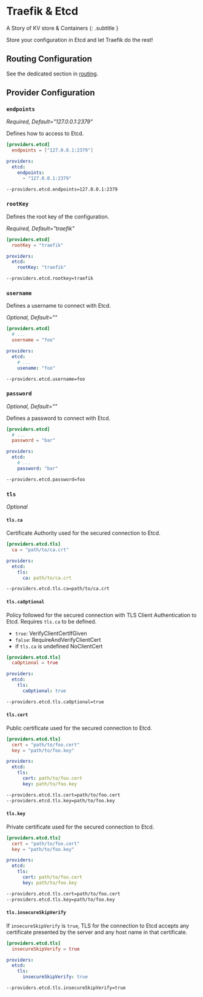 # Traefik & Etcd

A Story of KV store & Containers
{: .subtitle }

Store your configuration in Etcd and let Traefik do the rest!

## Routing Configuration

See the dedicated section in [routing](../routing/providers/kv.md).

## Provider Configuration

### `endpoints`

_Required, Default="127.0.0.1:2379"_

Defines how to access to Etcd.

```toml tab="File (TOML)"
[providers.etcd]
  endpoints = ["127.0.0.1:2379"]
```

```yaml tab="File (YAML)"
providers:
  etcd:
    endpoints:
      - "127.0.0.1:2379"
```

```bash tab="CLI"
--providers.etcd.endpoints=127.0.0.1:2379
```

### `rootKey`

Defines the root key of the configuration.

_Required, Default="traefik"_

```toml tab="File (TOML)"
[providers.etcd]
  rootKey = "traefik"
```

```yaml tab="File (YAML)"
providers:
  etcd:
    rootKey: "traefik"
```

```bash tab="CLI"
--providers.etcd.rootkey=traefik
```

### `username`

Defines a username to connect with Etcd.

_Optional, Default=""_

```toml tab="File (TOML)"
[providers.etcd]
  # ...
  username = "foo"
```

```yaml tab="File (YAML)"
providers:
  etcd:
    # ...
    usename: "foo"
```

```bash tab="CLI"
--providers.etcd.username=foo
```

### `password`

_Optional, Default=""_

Defines a password to connect with Etcd.

```toml tab="File (TOML)"
[providers.etcd]
  # ...
  password = "bar"
```

```yaml tab="File (YAML)"
providers:
  etcd:
    # ...
    password: "bar"
```

```bash tab="CLI"
--providers.etcd.password=foo
```

### `tls`

_Optional_

#### `tls.ca`

Certificate Authority used for the secured connection to Etcd.

```toml tab="File (TOML)"
[providers.etcd.tls]
  ca = "path/to/ca.crt"
```

```yaml tab="File (YAML)"
providers:
  etcd:
    tls:
      ca: path/to/ca.crt
```

```bash tab="CLI"
--providers.etcd.tls.ca=path/to/ca.crt
```

#### `tls.caOptional`

Policy followed for the secured connection with TLS Client Authentication to Etcd.
Requires `tls.ca` to be defined.

- `true`: VerifyClientCertIfGiven
- `false`: RequireAndVerifyClientCert
- if `tls.ca` is undefined NoClientCert

```toml tab="File (TOML)"
[providers.etcd.tls]
  caOptional = true
```

```yaml tab="File (YAML)"
providers:
  etcd:
    tls:
      caOptional: true
```

```bash tab="CLI"
--providers.etcd.tls.caOptional=true
```

#### `tls.cert`

Public certificate used for the secured connection to Etcd.

```toml tab="File (TOML)"
[providers.etcd.tls]
  cert = "path/to/foo.cert"
  key = "path/to/foo.key"
```

```yaml tab="File (YAML)"
providers:
  etcd:
    tls:
      cert: path/to/foo.cert
      key: path/to/foo.key
```

```bash tab="CLI"
--providers.etcd.tls.cert=path/to/foo.cert
--providers.etcd.tls.key=path/to/foo.key
```

#### `tls.key`

Private certificate used for the secured connection to Etcd.

```toml tab="File (TOML)"
[providers.etcd.tls]
  cert = "path/to/foo.cert"
  key = "path/to/foo.key"
```

```yaml tab="File (YAML)"
providers:
  etcd:
    tls:
      cert: path/to/foo.cert
      key: path/to/foo.key
```

```bash tab="CLI"
--providers.etcd.tls.cert=path/to/foo.cert
--providers.etcd.tls.key=path/to/foo.key
```

#### `tls.insecureSkipVerify`

If `insecureSkipVerify` is `true`, TLS for the connection to Etcd accepts any certificate presented by the server and any host name in that certificate.

```toml tab="File (TOML)"
[providers.etcd.tls]
  insecureSkipVerify = true
```

```yaml tab="File (YAML)"
providers:
  etcd:
    tls:
      insecureSkipVerify: true
```

```bash tab="CLI"
--providers.etcd.tls.insecureSkipVerify=true
```
